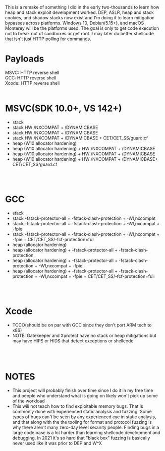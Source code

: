 This is a remake of something I did in the early two-thousands to learn how heap and stack exploit development worked. DEP, ASLR, heap and stack cookies, and shadow stacks now exist and I'm doing it to learn mitigation bypasses across platforms. Windows 10, Debian(5.15+), and macOS Monterey will be the platforms used. The goal is only to get code execution not to break out of sandboxes or get root. I may later do better shellcode that isn't just HTTP polling for commands.</br>
# Payloads
MSVC: HTTP reverse shell</br>
GCC: HTTP reverse shell</br>
Xcode: HTTP reverse shell</br>
</br>
# MSVC(SDK 10.0+, VS 142+)</br>
* stack</br>
* stack HW /NXCOMPAT + /DYNAMICBASE</br>
* stack HW /NXCOMPAT + /DYNAMICBASE</br>
* stack HW /NXCOMPAT + /DYNAMICBASE + CET/CET_SS/guard:cf</br>
* heap (W10 allocator hardening)</br>
* heap (W10 allocator hardening) + HW /NXCOMPAT + /DYNAMICBASE</br>
* heap (W10 allocator hardening) + HW /NXCOMPAT + /DYNAMICBASE</br>
* heap (W10 allocator hardening) + HW /NXCOMPAT + /DYNAMICBASE+ CET/CET_SS/guard:cf</br>

</br></br>
# GCC</br>
* stack</br>
* stack -fstack-protector-all + -fstack-clash-protection + -Wl,nxcompat</br>
* stack -fstack-protector-all + -fstack-clash-protection + -Wl,nxcompat + -fpie</br>
* stack -fstack-protector-all + -fstack-clash-protection + -Wl,nxcompat + -fpie + CET/CET_SS/-fcf-protection=full</br>
* heap (allocator hardening)</br>
* heap (allocator hardening) + -fstack-protector-all + -fstack-clash-protection</br>
* heap (allocator hardening) + -fstack-protector-all + -fstack-clash-protection + -Wl,nxcompat + -fpie</br>
* heap (allocator hardening) + -fstack-protector-all + -fstack-clash-protection + -Wl,nxcompat + -fpie + CET/CET_SS/-fcf-protection=full</br>

</br></br>
# Xcode</br>
* TODO(should be on par with GCC since they don't port ARM tech to x86)</br>
* NOTE: Gatekeeper and Xprotect have no stack or heap mitigations but may have HIPS or HIDS that detect exceptions or shellcode</br>
</br></br></br>
# NOTES
* This project will probably finish over time since I do it in my free time and people who understand what is going on likely won't pick up some of the workload
* This will not teach how to find exploitable memory bugs. That is commonly done with experienced static analysis and fuzzing. Some types of bugs can't be seen by any experienced eye in static analysis, and that along with the the tooling for format and protocol fuzzing is why there aren't many zero-day level security people. Finding bugs in a large code base is a lot harder than learning shellcode development and debugging. In 2021 it's so hard that "black box" fuzzing is basically never used like it was prior to DEP and W^X
